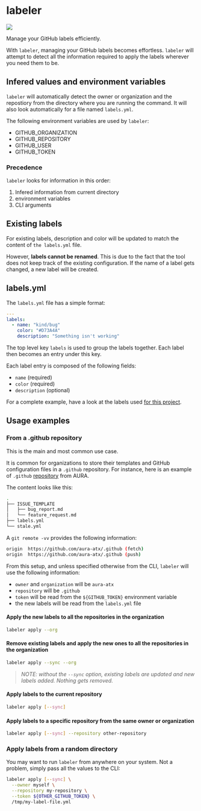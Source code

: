 # labeler

![](https://github.com/rgreinho/labeler/workflows/ci/badge.svg)

Manage your GitHub labels efficiently.

With `labeler`, managing your GitHub labels becomes effortless. `labeler` will attempt to detect all the information required to apply the labels wherever you need them to be.

## Infered values and environment variables

`labeler` will automatically detect the owner or organization and the repostiory from the directory where you are running the command. It will also look automatically for a file named `labels.yml`.

The following environment variables are used by `labeler`:

* GITHUB_ORGANIZATION
* GITHUB_REPOSITORY
* GITHUB_USER
* GITHUB_TOKEN

### Precedence

`labeler` looks for information in this order:

1. Infered information from current directory
2. environment variables
3. CLI arguments

## Existing labels

For existing labels, description and color will be updated to match the content of `the labels.yml` file.

However, **labels cannot be renamed**. This is due to the fact that the tool does not keep track of the existing configuration. If the name of a label gets changed, a new label will be created.

## labels.yml

The `labels.yml` file has a simple format:

```yml
---
labels:
  - name: "kind/bug"
    color: "#D73A4A"
    description: "Something isn't working"
```

The top level key `labels` is used to group the labels together. Each label then becomes an entry under this key.

Each label entry is composed of the following fields:

* `name` (required)
* `color` (required)
* `description` (optional)

For a complete example, have a look at the labels used
[for this project](https://github.com/rgreinho/labeler/blob/master/.github/labels.yml).

## Usage examples

### From a .github repository

This is the main and most common use case.

It is common for organizations to store their templates and GitHub configuration files in a `.github` repository. For instance,
here is an example of `.github` [repository](https://github.com/aura-atx/.github) from AURA.

The content looks like this:

```bash
.
├── ISSUE_TEMPLATE
│   ├── bug_report.md
│   └── feature_request.md
├── labels.yml
└── stale.yml
```

A  `git remote -vv` provides the following information:

```bash
origin	https://github.com/aura-atx/.github (fetch)
origin	https://github.com/aura-atx/.github (push)
```

From this setup, and unless specified otherwise from the CLI, `labeler` will use the following information:

* `owner` and `organization` will be `aura-atx`
* `repository` will be `.github`
* `token`  will be read from the `${GITHUB_TOKEN}` environment variable
* the new labels will be read from the `labels.yml` file

#### Apply the new labels to all the repositories in the organization

```bash
labeler apply --org
```

#### Remove existing labels and apply the new ones to all the repositories in the organization

```bash
labeler apply --sync --org
```

> *NOTE: without the `--sync` option, existing labels are updated and new labels added. Nothing gets removed.*

#### Apply labels to the current repository

```bash
labeler apply [--sync]
```

#### Apply labels to a specific repository from the same owner or organization

```bash
labeler apply [--sync] --repository other-repository
```

### Apply labels from a random directory

You may want to run `labeler` from anywhere on your system. Not a problem, simply pass all the values to the CLI:

```bash
labeler apply [--sync] \
  --owner myself \
  --repository my-repository \
  --token ${OTHER_GITHUB_TOKEN} \
  /tmp/my-label-file.yml
```
